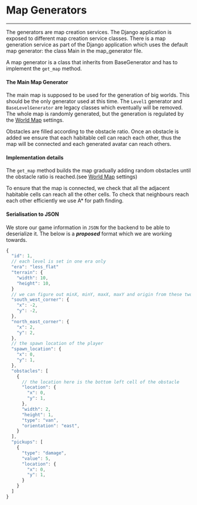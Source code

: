 # Map Generators

---

The generators are map creation services. The Django application is exposed 
to different map creation service classes. There is a map generation service
as part of the Django application which uses the default map generator: the
class Main in the map_generator file.

A map generator is a class that inherits from BaseGenerator and has to 
implement the `get_map` method. 

#### The Main Map Generator

The main map is supposed to be used for the generation of big worlds. This
should be the only generator used at this time. The `Level1` generator and
`BaseLevelGenerator` are legacy classes which eventually will be removed.
The whole map is randomly generated, but the generation is regulated by the 
[World Map](world-map) settings.

Obstacles are filled according to the obstacle ratio. Once an obstacle is 
added we ensure that each habitable cell can reach each other, thus the 
map will be connected and each generated avatar can reach others. 

#### Implementation details

The `get_map` method builds the map gradually adding random obstacles 
until the obstacle ratio is reached.(see [World Map](world-map) settings) 

To ensure that the map is connected, we check that all the adjacent 
habitable cells can reach all the other cells. To check that neighbours 
reach each other efficiently we use A* for path 
finding. 

#### Serialisation to JSON
We store our game information in `JSON` for the backend to be able to 
deserialize it. The below is a _**proposed**_ format which we are working
towards.

```Javascript
{
  "id": 1,
  // each level is set in one era only
  "era": "less_flat"
  "terrain": {
    "width": 10,
    "height": 10,
  }
  // we can figure out minX, minY, maxX, maxY and origin from these two corners.
  "south_west_corner": {
    "x": -2,
    "y": -2,
  },
  "north_east_corner": {
    "x": 2,
    "y": 2,
  },
  // the spawn location of the player
  "spawn_location": {
    "x": 0,
    "y": 1,
  },
  "obstacles": [
    {
      // the location here is the bottom left cell of the obstacle
      "location": {
        "x": 0,
        "y": 1,
      },
      "width": 2,
      "height": 1,
      "type": "van",
      "orientation": "east",
    }
  ],
  "pickups": [
    {
      "type": "damage",
      "value": 5,
      "location": {
        "x": 0,
        "y": 1,
      }
    }
  ]
}
```

